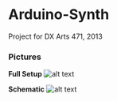 # Arduino-Synth

Project for DX Arts 471, 2013

### Pictures
**Full Setup**
![alt text](url "Setup")

**Schematic**
![alt text](url "Schematic")
